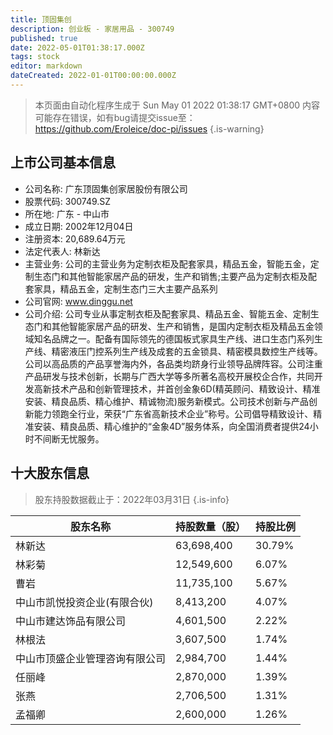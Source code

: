 ```yaml
---
title: 顶固集创
description: 创业板 - 家居用品 - 300749
published: true
date: 2022-05-01T01:38:17.000Z
tags: stock
editor: markdown
dateCreated: 2022-01-01T00:00:00.000Z
---
```


> 本页面由自动化程序生成于 Sun May 01 2022 01:38:17 GMT+0800
> 内容可能存在错误，如有bug请提交issue至：https://github.com/Eroleice/doc-pi/issues
{.is-warning}

## 上市公司基本信息
- 公司名称: 广东顶固集创家居股份有限公司
- 股票代码: 300749.SZ
- 所在地: 广东 - 中山市
- 成立日期: 2002年12月04日
- 注册资本: 20,689.64万元
- 法定代表人: 林新达
- 主营业务: 公司的主营业务为定制衣柜及配套家具，精品五金，智能五金，定制生态门和其他智能家居产品的研发，生产和销售;主要产品为定制衣柜及配套家具，精品五金，定制生态门三大主要产品系列
- 公司官网: www.dinggu.net
- 公司介绍: 公司专业从事定制衣柜及配套家具、精品五金、智能五金、定制生态门和其他智能家居产品的研发、生产和销售，是国内定制衣柜及精品五金领域知名品牌之一。配备有国际领先的德国板式家具生产线、进口生态门系列生产线、精密液压门控系列生产线及成套的五金锁具、精密模具数控生产线等。公司以高品质的产品享誉海内外，各品类均跻身行业领导品牌阵容。公司注重产品研发与技术创新，长期与广西大学等多所著名高校开展校企合作，共同开发高新技术产品和创新管理技术，并首创金象6D(精英顾问、精致设计、精准安装、精良品质、精心维护、精诚物流)服务新模式。公司技术创新与产品创新能力领跑全行业，荣获“广东省高新技术企业”称号。公司倡导精致设计、精准安装、精良品质、精心维护的“金象4D”服务体系，向全国消费者提供24小时不间断无忧服务。


## 十大股东信息
> 股东持股数据截止于：2022年03月31日
{.is-info}

| 股东名称 | 持股数量（股） | 持股比例 |
| --- | --- | --- |
| 林新达 | 63,698,400 | 30.79% |
| 林彩菊 | 12,549,600 | 6.07% |
| 曹岩 | 11,735,100 | 5.67% |
| 中山市凯悦投资企业(有限合伙) | 8,413,200 | 4.07% |
| 中山市建达饰品有限公司 | 4,601,500 | 2.22% |
| 林根法 | 3,607,500 | 1.74% |
| 中山市顶盛企业管理咨询有限公司 | 2,984,700 | 1.44% |
| 任丽峰 | 2,870,000 | 1.39% |
| 张燕 | 2,706,500 | 1.31% |
| 孟福卿 | 2,600,000 | 1.26% |




